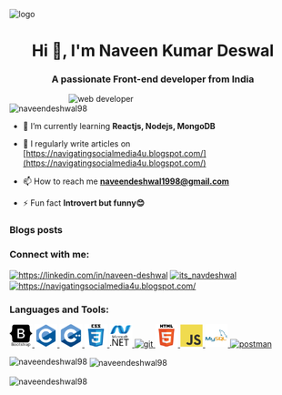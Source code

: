 ![logo](https://github.com/naveendeshwal98/naveendeshwal98/blob/main/wallpaper.gif)
<h1 align="center">Hi 👋, I'm Naveen Kumar Deswal</h1>
<h3 align="center">A passionate Front-end developer from India</h3>
<img align="right" alt="web developer" width="400" src="[https://i.pinimg.com/originals/16/fe/7e/16fe7e7fb6eebb3087b6dc418748ee56.gif](https://agencypartner.com/wp-content/uploads/2022/05/91382-web-development.gif)">
<p align="left"> <img src="https://komarev.com/ghpvc/?username=naveendeshwal98&label=Profile%20views&color=0e75b6&style=flat" alt="naveendeshwal98" /> </p>

- 🌱 I’m currently learning **Reactjs, Nodejs, MongoDB**

- 📝 I regularly write articles on [https://navigatingsocialmedia4u.blogspot.com/](https://navigatingsocialmedia4u.blogspot.com/)

- 📫 How to reach me **naveendeshwal1998@gmail.com**

- ⚡ Fun fact **Introvert but funny😊**

### Blogs posts
<!-- BLOG-POST-LIST:START -->
<!-- BLOG-POST-LIST:END -->

<h3 align="left">Connect with me:</h3>
<p align="left">
<a href="https://linkedin.com/in/https://linkedin.com/in/naveen-deshwal" target="blank"><img align="center" src="https://raw.githubusercontent.com/rahuldkjain/github-profile-readme-generator/master/src/images/icons/Social/linked-in-alt.svg" alt="https://linkedin.com/in/naveen-deshwal" height="30" width="40" /></a>
<a href="https://instagram.com/its_navdeshwal" target="blank"><img align="center" src="https://raw.githubusercontent.com/rahuldkjain/github-profile-readme-generator/master/src/images/icons/Social/instagram.svg" alt="its_navdeshwal" height="30" width="40" /></a>
<a href="/https://navigatingsocialmedia4u.blogspot.com/" target="blank"><img align="center" src="https://raw.githubusercontent.com/rahuldkjain/github-profile-readme-generator/master/src/images/icons/Social/rss.svg" alt="https://navigatingsocialmedia4u.blogspot.com/" height="30" width="40" /></a>
</p>

<h3 align="left">Languages and Tools:</h3>
<p align="left"> <a href="https://getbootstrap.com" target="_blank" rel="noreferrer"> <img src="https://raw.githubusercontent.com/devicons/devicon/master/icons/bootstrap/bootstrap-plain-wordmark.svg" alt="bootstrap" width="40" height="40"/> </a> <a href="https://www.cprogramming.com/" target="_blank" rel="noreferrer"> <img src="https://raw.githubusercontent.com/devicons/devicon/master/icons/c/c-original.svg" alt="c" width="40" height="40"/> </a> <a href="https://www.w3schools.com/cpp/" target="_blank" rel="noreferrer"> <img src="https://raw.githubusercontent.com/devicons/devicon/master/icons/cplusplus/cplusplus-original.svg" alt="cplusplus" width="40" height="40"/> </a> <a href="https://www.w3schools.com/css/" target="_blank" rel="noreferrer"> <img src="https://raw.githubusercontent.com/devicons/devicon/master/icons/css3/css3-original-wordmark.svg" alt="css3" width="40" height="40"/> </a> <a href="https://dotnet.microsoft.com/" target="_blank" rel="noreferrer"> <img src="https://raw.githubusercontent.com/devicons/devicon/master/icons/dot-net/dot-net-original-wordmark.svg" alt="dotnet" width="40" height="40"/> </a> <a href="https://git-scm.com/" target="_blank" rel="noreferrer"> <img src="https://www.vectorlogo.zone/logos/git-scm/git-scm-icon.svg" alt="git" width="40" height="40"/> </a> <a href="https://www.w3.org/html/" target="_blank" rel="noreferrer"> <img src="https://raw.githubusercontent.com/devicons/devicon/master/icons/html5/html5-original-wordmark.svg" alt="html5" width="40" height="40"/> </a> <a href="https://developer.mozilla.org/en-US/docs/Web/JavaScript" target="_blank" rel="noreferrer"> <img src="https://raw.githubusercontent.com/devicons/devicon/master/icons/javascript/javascript-original.svg" alt="javascript" width="40" height="40"/> </a> <a href="https://www.mysql.com/" target="_blank" rel="noreferrer"> <img src="https://raw.githubusercontent.com/devicons/devicon/master/icons/mysql/mysql-original-wordmark.svg" alt="mysql" width="40" height="40"/> </a> <a href="https://postman.com" target="_blank" rel="noreferrer"> <img src="https://www.vectorlogo.zone/logos/getpostman/getpostman-icon.svg" alt="postman" width="40" height="40"/> </a> </p>

<p><img align="left" src="https://github-readme-stats.vercel.app/api/top-langs?username=naveendeshwal98&show_icons=true&locale=en&layout=compact" alt="naveendeshwal98" /></p>

<p>&nbsp;<img align="center" src="https://github-readme-stats.vercel.app/api?username=naveendeshwal98&show_icons=true&locale=en" alt="naveendeshwal98" /></p>

<p><img align="center" src="https://github-readme-streak-stats.herokuapp.com/?user=naveendeshwal98&" alt="naveendeshwal98" /></p>
